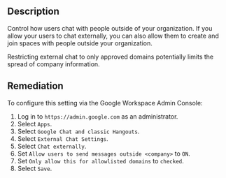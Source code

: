 ## Description

Control how users chat with people outside of your organization. If you allow your users to chat externally, you can also allow them to create and join spaces with people outside your organization.

Restricting external chat to only approved domains potentially limits the spread of company information.

## Remediation

To configure this setting via the Google Workspace Admin Console:

1. Log in to `https://admin.google.com` as an administrator.
2. Select `Apps`.
3. Select `Google Chat and classic Hangouts`.
4. Select `External Chat Settings`.
5. Select `Chat externally`.
6. Set `Allow users to send messages outside <company>` to `ON`.
7. Set `Only allow this for allowlisted domains` to `checked`.
8. Select `Save`.
